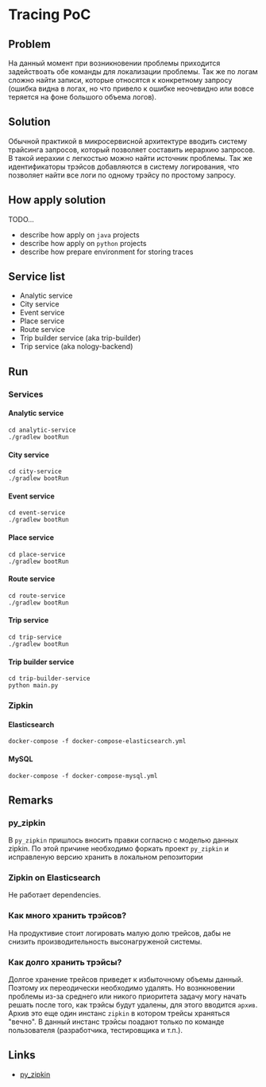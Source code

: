 # Tracing PoC

## Problem 

На данный момент при возникновении проблемы приходится задействоать 
обе команды для локализации проблемы. Так же по логам сложно найти 
записи, которые относятся к конкретному запросу (ошибка видна в логах,
но что привело к ошибке неочевидно или вовсе теряется на фоне большого
объема логов).

## Solution

Обычной практикой в микросервисной архитектуре вводить систему
трайсинга запросов, который позволяет составить иерархию запросов. 
В такой иерахии с легкостью можно найти источник проблемы.
Так же идентификаторы трэйсов добавляются в систему логирования, 
что позволяет найти все логи по одному трэйсу по простому запросу. 

## How apply solution

TODO...
 - describe how apply on `java` projects
 - describe how apply on `python` projects
 - describe how prepare environment for storing traces 

## Service list

- Analytic service
- City service 
- Event service
- Place service
- Route service
- Trip builder service (aka trip-builder)
- Trip service (aka nology-backend)

## Run

### Services

#### Analytic service

```shell
cd analytic-service
./gradlew bootRun
```

#### City service

```shell
cd city-service
./gradlew bootRun
```

#### Event service

```shell
cd event-service
./gradlew bootRun
```

#### Place service

```shell
cd place-service
./gradlew bootRun
```

#### Route service

```shell
cd route-service
./gradlew bootRun
```

#### Trip service

```shell
cd trip-service
./gradlew bootRun
```

#### Trip builder service

```shell
cd trip-builder-service
python main.py
```

### Zipkin

#### Elasticsearch

```shell
docker-compose -f docker-compose-elasticsearch.yml
```

#### MySQL

```shell
docker-compose -f docker-compose-mysql.yml
```

## Remarks

### py_zipkin

В `py_zipkin` пришлось вносить правки согласно с моделью данных zipkin.
По этой причине необходимо форкать проект `py_zipkin` и исправленую версию хранить в локальном репозитории

### Zipkin on Elasticsearch

Не работает dependencies.

### Как много хранить трэйсов?

На продуктивие стоит логировать малую долю трейсов, дабы не 
снизить производительность высонагруженой системы.

### Как долго хранить трэйсы?

Долгое хранение трейсов приведет к избыточному объемы данный.
Поэтому их переодически необходимо удалять. 
Но вознкновении проблемы из-за среднего или никого приоритета
задачу могу начать решать после того, как трэйсы будут 
удалены, для этого вводится `архив`. Архив это еще один 
инстанс `zipkin` в котором трейсы храняться "вечно". В данный
инстанс трэйсы поадают только по команде пользователя (разработчика, 
тестировщика и т.п.).

## Links

- [py_zipkin](https://github.com/Yelp/py_zipkin)
